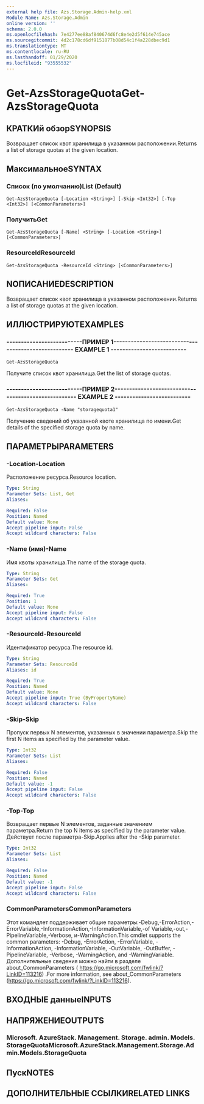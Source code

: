 ```yaml
---
external help file: Azs.Storage.Admin-help.xml
Module Name: Azs.Storage.Admin
online version: ''
schema: 2.0.0
ms.openlocfilehash: 7e4277ee88af840674d6fc8e4e2d5f614e745ace
ms.sourcegitcommit: 4d2c178cd6df9151877b08d54c1f4a228dbec9d1
ms.translationtype: MT
ms.contentlocale: ru-RU
ms.lasthandoff: 01/29/2020
ms.locfileid: "93555532"
---
```

# <span data-ttu-id="142e3-101">Get-AzsStorageQuota</span><span class="sxs-lookup"><span data-stu-id="142e3-101">Get-AzsStorageQuota</span></span>

## <span data-ttu-id="142e3-102">КРАТКИй обзор</span><span class="sxs-lookup"><span data-stu-id="142e3-102">SYNOPSIS</span></span>
<span data-ttu-id="142e3-103">Возвращает список квот хранилища в указанном расположении.</span><span class="sxs-lookup"><span data-stu-id="142e3-103">Returns a list of storage quotas at the given location.</span></span>

## <span data-ttu-id="142e3-104">Максимальное</span><span class="sxs-lookup"><span data-stu-id="142e3-104">SYNTAX</span></span>

### <span data-ttu-id="142e3-105">Список (по умолчанию)</span><span class="sxs-lookup"><span data-stu-id="142e3-105">List (Default)</span></span>
```
Get-AzsStorageQuota [-Location <String>] [-Skip <Int32>] [-Top <Int32>] [<CommonParameters>]
```

### <span data-ttu-id="142e3-106">Получить</span><span class="sxs-lookup"><span data-stu-id="142e3-106">Get</span></span>
```
Get-AzsStorageQuota [-Name] <String> [-Location <String>] [<CommonParameters>]
```

### <span data-ttu-id="142e3-107">ResourceId</span><span class="sxs-lookup"><span data-stu-id="142e3-107">ResourceId</span></span>
```
Get-AzsStorageQuota -ResourceId <String> [<CommonParameters>]
```

## <span data-ttu-id="142e3-108">NОПИСАНИЕ</span><span class="sxs-lookup"><span data-stu-id="142e3-108">DESCRIPTION</span></span>
<span data-ttu-id="142e3-109">Возвращает список квот хранилища в указанном расположении.</span><span class="sxs-lookup"><span data-stu-id="142e3-109">Returns a list of storage quotas at the given location.</span></span>

## <span data-ttu-id="142e3-110">ИЛЛЮСТРИРУЮТ</span><span class="sxs-lookup"><span data-stu-id="142e3-110">EXAMPLES</span></span>

### <span data-ttu-id="142e3-111">--------------------------ПРИМЕР 1--------------------------</span><span class="sxs-lookup"><span data-stu-id="142e3-111">-------------------------- EXAMPLE 1 --------------------------</span></span>
```
Get-AzsStorageQuota
```

<span data-ttu-id="142e3-112">Получите список квот хранилища.</span><span class="sxs-lookup"><span data-stu-id="142e3-112">Get the list of storage quotas.</span></span>

### <span data-ttu-id="142e3-113">--------------------------ПРИМЕР 2--------------------------</span><span class="sxs-lookup"><span data-stu-id="142e3-113">-------------------------- EXAMPLE 2 --------------------------</span></span>
```
Get-AzsStorageQuota -Name "storagequota1"
```

<span data-ttu-id="142e3-114">Получение сведений об указанной квоте хранилища по имени.</span><span class="sxs-lookup"><span data-stu-id="142e3-114">Get details of the specified storage quota by name.</span></span>

## <span data-ttu-id="142e3-115">ПАРАМЕТРЫ</span><span class="sxs-lookup"><span data-stu-id="142e3-115">PARAMETERS</span></span>

### <span data-ttu-id="142e3-116">-Location</span><span class="sxs-lookup"><span data-stu-id="142e3-116">-Location</span></span>
<span data-ttu-id="142e3-117">Расположение ресурса.</span><span class="sxs-lookup"><span data-stu-id="142e3-117">Resource location.</span></span>

```yaml
Type: String
Parameter Sets: List, Get
Aliases: 

Required: False
Position: Named
Default value: None
Accept pipeline input: False
Accept wildcard characters: False
```

### <span data-ttu-id="142e3-118">-Name (имя)</span><span class="sxs-lookup"><span data-stu-id="142e3-118">-Name</span></span>
<span data-ttu-id="142e3-119">Имя квоты хранилища.</span><span class="sxs-lookup"><span data-stu-id="142e3-119">The name of the storage quota.</span></span>

```yaml
Type: String
Parameter Sets: Get
Aliases: 

Required: True
Position: 1
Default value: None
Accept pipeline input: False
Accept wildcard characters: False
```

### <span data-ttu-id="142e3-120">-ResourceId</span><span class="sxs-lookup"><span data-stu-id="142e3-120">-ResourceId</span></span>
<span data-ttu-id="142e3-121">Идентификатор ресурса.</span><span class="sxs-lookup"><span data-stu-id="142e3-121">The resource id.</span></span>

```yaml
Type: String
Parameter Sets: ResourceId
Aliases: id

Required: True
Position: Named
Default value: None
Accept pipeline input: True (ByPropertyName)
Accept wildcard characters: False
```

### <span data-ttu-id="142e3-122">-Skip</span><span class="sxs-lookup"><span data-stu-id="142e3-122">-Skip</span></span>
<span data-ttu-id="142e3-123">Пропуск первых N элементов, указанных в значении параметра.</span><span class="sxs-lookup"><span data-stu-id="142e3-123">Skip the first N items as specified by the parameter value.</span></span>

```yaml
Type: Int32
Parameter Sets: List
Aliases: 

Required: False
Position: Named
Default value: -1
Accept pipeline input: False
Accept wildcard characters: False
```

### <span data-ttu-id="142e3-124">-Top</span><span class="sxs-lookup"><span data-stu-id="142e3-124">-Top</span></span>
<span data-ttu-id="142e3-125">Возвращает первые N элементов, заданные значением параметра.</span><span class="sxs-lookup"><span data-stu-id="142e3-125">Return the top N items as specified by the parameter value.</span></span>
<span data-ttu-id="142e3-126">Действует после параметра-Skip.</span><span class="sxs-lookup"><span data-stu-id="142e3-126">Applies after the -Skip parameter.</span></span>

```yaml
Type: Int32
Parameter Sets: List
Aliases: 

Required: False
Position: Named
Default value: -1
Accept pipeline input: False
Accept wildcard characters: False
```

### <span data-ttu-id="142e3-127">CommonParameters</span><span class="sxs-lookup"><span data-stu-id="142e3-127">CommonParameters</span></span>
<span data-ttu-id="142e3-128">Этот командлет поддерживает общие параметры:-Debug,-ErrorAction,-ErrorVariable,-InformationAction,-InformationVariable,-of Variable,-out,-PipelineVariable,-Verbose, и-WarningAction.</span><span class="sxs-lookup"><span data-stu-id="142e3-128">This cmdlet supports the common parameters: -Debug, -ErrorAction, -ErrorVariable, -InformationAction, -InformationVariable, -OutVariable, -OutBuffer, -PipelineVariable, -Verbose, -WarningAction, and -WarningVariable.</span></span> <span data-ttu-id="142e3-129">Дополнительные сведения можно найти в разделе about_CommonParameters ( https://go.microsoft.com/fwlink/?LinkID=113216) .</span><span class="sxs-lookup"><span data-stu-id="142e3-129">For more information, see about_CommonParameters (https://go.microsoft.com/fwlink/?LinkID=113216).</span></span>

## <span data-ttu-id="142e3-130">ВХОДНЫЕ данные</span><span class="sxs-lookup"><span data-stu-id="142e3-130">INPUTS</span></span>

## <span data-ttu-id="142e3-131">НАПРЯЖЕНИЕ</span><span class="sxs-lookup"><span data-stu-id="142e3-131">OUTPUTS</span></span>

### <span data-ttu-id="142e3-132">Microsoft. AzureStack. Management. Storage. admin. Models. StorageQuota</span><span class="sxs-lookup"><span data-stu-id="142e3-132">Microsoft.AzureStack.Management.Storage.Admin.Models.StorageQuota</span></span>

## <span data-ttu-id="142e3-133">Пуск</span><span class="sxs-lookup"><span data-stu-id="142e3-133">NOTES</span></span>

## <span data-ttu-id="142e3-134">ДОПОЛНИТЕЛЬНЫЕ ССЫЛКИ</span><span class="sxs-lookup"><span data-stu-id="142e3-134">RELATED LINKS</span></span>

